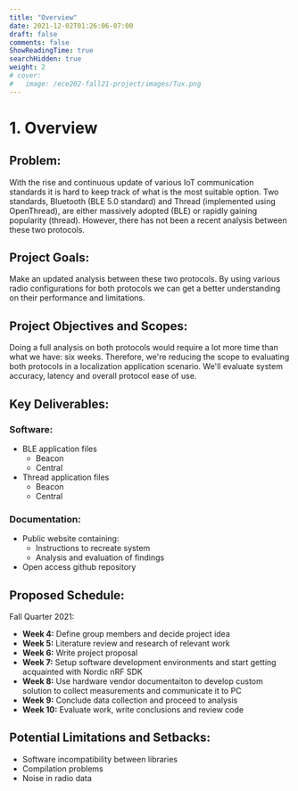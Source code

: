 ```yaml
---
title: "Overview"
date: 2021-12-02T01:26:06-07:00
draft: false
comments: false
ShowReadingTime: true
searchHidden: true
weight: 2
# cover:
#   image: /ece202-fall21-project/images/Tux.png
---
```


<!-- <base href="{{ .Site.BaseURL }}"> -->

# 1. Overview

## Problem:

With the rise and continuous update of various IoT communication standards it is hard to keep track of what is the most suitable option. Two standards, Bluetooth (BLE 5.0 standard) and Thread (implemented using OpenThread), are either massively adopted (BLE) or rapidly gaining popularity (thread). However, there has not been a recent analysis between these two protocols.

## Project Goals:

Make an updated analysis between these two protocols. By using various radio configurations for both protocols we can get a better understanding on their performance and limitations.

## Project Objectives and Scopes:

Doing a full analysis on both protocols would require a lot more time than what we have: six weeks. Therefore, we're reducing the scope to evaluating both protocols in a localization application scenario. We'll evaluate system accuracy, latency and overall protocol ease of use.

## Key Deliverables:

### Software:
- BLE application files
  - Beacon
  - Central
- Thread application files
  - Beacon
  - Central

### Documentation:
- Public website containing:
  - Instructions to recreate system
  - Analysis and evaluation of findings
- Open access github repository

## Proposed Schedule:

Fall Quarter 2021:
- **Week 4:** Define group members and decide project idea
- **Week 5:** Literature review and research of relevant work
- **Week 6:** Write project proposal
- **Week 7:** Setup software development environments and start getting acquainted with Nordic nRF SDK
- **Week 8:** Use hardware vendor documentaiton to develop custom solution to collect measurements and communicate it to PC
- **Week 9:** Conclude data collection and proceed to analysis
- **Week 10:** Evaluate work, write conclusions and review code

## Potential Limitations and Setbacks:

- Software incompatibility between libraries
- Compilation problems
- Noise in radio data
<!-- 
### how to insert code blocks

    indents = 4;
    return null;

### images:

![img1](/ece202-fall21-project/images/Tux.png#center) -->
